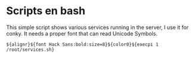 # Scripts en bash

This simple script shows various services running in the server, I use it for conky. It needs a proper font that can read Unicode Symbols.

``${alignr}${font Hack Sans:bold:size=8}${color0}${execpi 1 /root/services.sh}``

